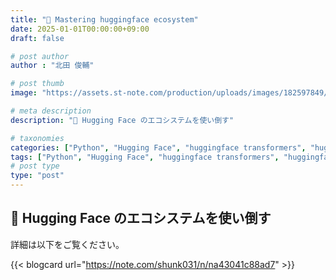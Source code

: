 ```yaml
---
title: "🤗 Mastering huggingface ecosystem"
date: 2025-01-01T00:00:00+09:00
draft: false

# post author
author : "北田 俊輔"

# post thumb
image: "https://assets.st-note.com/production/uploads/images/182597849/rectangle_large_type_2_b31ef1440929f1e8582fc3cc55700c6a.png"

# meta description
description: "🤗 Hugging Face のエコシステムを使い倒す"

# taxonomies
categories: ["Python", "Hugging Face", "huggingface transformers", "huggingface evaluate", "huggingface datasets"]
tags: ["Python", "Hugging Face", "huggingface transformers", "huggingface evaluate", "huggingface datasets"]
# post type
type: "post"
---
```


## 🤗 Hugging Face のエコシステムを使い倒す

詳細は以下をご覧ください。

{{< blogcard url="https://note.com/shunk031/n/na43041c88ad7" >}}
